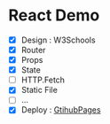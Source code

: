 # React Demo

- [x] Design : W3Schools
- [x] Router 
- [x] Props
- [x] State
- [ ] HTTP.Fetch
- [x] Static File
- [ ] ...
- [x] Deploy : [GtihubPages](https://doyle-flutter.github.io/myReactDemo/)
